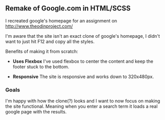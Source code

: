 ## Remake of Google.com in HTML/SCSS

I recreated google's homepage for an assignment on http://www.theodinproject.com/

I'm aware that the site isn't an exact clone of google's homepage, I didn't want to just hit F12 and copy all the styles.

Benefits of making it from scratch:

* **Uses Flexbox** I've used flexbox to center the content and keep the footer stuck to the bottom.

* **Responsive** The site is responsive and works down to 320x480px.

### Goals

I'm happy with how the clone(?) looks and I want to now focus on making the site functional. Meaning when you enter a search term it loads a real google page with the results.
